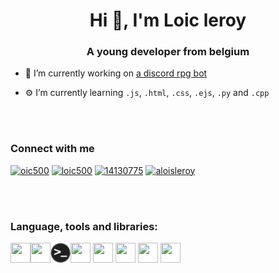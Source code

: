 <h1 align="center">Hi 👋, I'm Loic leroy</h1>
<h3 align="center">A young developer from belgium</h3>

- 🔭 I’m currently working on [a discord rpg bot](https://github.com/loic500/DiscordBot_RPG)

- ⚙️ I’m currently learning `.js`, `.html`, `.css`, `.ejs`, `.py` and `.cpp`

<br></br>

### Connect with me
<a href="https://dev.to/loic500" target="blank"><img src="https://cdn.jsdelivr.net/npm/simple-icons@3.0.1/icons/dev-dot-to.svg" alt="oic500" height="30" width="30" /></a>
<a href="https://twitter.com/loic500" target="blank"><img src="https://cdn.jsdelivr.net/npm/simple-icons@3.0.1/icons/twitter.svg" alt="loic500" height="30" width="30" /></a>
<a href="https://stackoverflow.com/users/14130775" target="blank"><img src="https://cdn.jsdelivr.net/npm/simple-icons@3.0.1/icons/stackoverflow.svg" alt="14130775" height="30" width="30" /></a>
<a href="https://instagram.com/aloisleroy" target="blank"><img src="https://cdn.jsdelivr.net/npm/simple-icons@3.0.1/icons/instagram.svg" alt="aloisleroy" height="30" width="30" /></a>
</p>

<br></br>

### Language, tools and libraries:
<img height="32" width="32" src="https://cdn.jsdelivr.net/npm/simple-icons@v3/icons/JavaScript.svg" />
<img height="32" width="32" src="https://cdn.jsdelivr.net/npm/simple-icons@v3/icons/HTML5.svg" />
<img height="32" width="32" src="https://cdn.jsdelivr.net/npm/simple-icons@v3/icons/CSS3.svg" />
<img height="32" width="32" src="https://cdn.jsdelivr.net/npm/simple-icons@v3/icons/Python.svg" />
<img height="32" width="32" src="https://cdn.jsdelivr.net/npm/simple-icons@v3/icons/C++.svg" />

<img align="left" height="32" width="32" src="https://cdn.jsdelivr.net/npm/simple-icons@v3/icons/Node.js.svg" />
<img align="left" height="32" width="32" src="https://cdn.jsdelivr.net/npm/simple-icons@v3/icons/Visual Studio Code.svg" />
<img align="left" height="32" width="32" src="https://raw.githubusercontent.com/github/explore/80688e429a7d4ef2fca1e82350fe8e3517d3494d/topics/terminal/terminal.png" />
